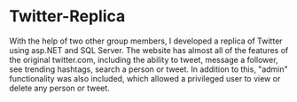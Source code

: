 # Twitter-Replica

With the help of two other group members, I developed a replica of Twitter using asp.NET
and SQL Server. The website has almost all of the features of the original twitter.com,
including the ability to tweet, message a follower, see trending hashtags, search a person or
tweet. In addition to this, "admin" functionality was also included, which allowed a privileged
user to view or delete any person or tweet.
